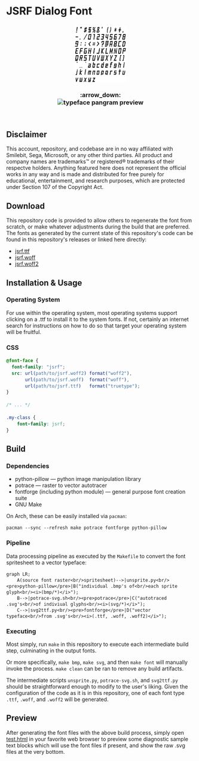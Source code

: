 # JSRF Dialog Font

<div align="center">
<h3>
<span>
<img alt="source font texture" title="source font texture" src="jsrf-alphanumeric.png" height="150px"/>
<br/>
<br/>
<div>:arrow_down:</div>
<img alt="typeface pangram preview" title="typeface pangram preview" src="https://user-images.githubusercontent.com/99629389/154042887-4247e733-753e-49ff-ad5a-79423d2eddbd.png" width="500px">
</span>
</h3>
</div>
<br/>

## Disclaimer
This account, repository, and codebase are in no way affiliated with Smilebit, Sega, Microsoft, or any other third parties. All product and company names are trademarks:tm: or registered&reg; trademarks of their respectve holders. Anything featured here does not represent the official works in any way and is made and distributed for free purely for educational, entertainment, and research purposes, which are protected under Section 107 of the Copyright Act.

## Download

This repository code is provided to allow others to regenerate the font from scratch, or make whatever adjustments during the build that are preferred. The fonts as generated by the current state of this repository's code can be found in this repository's releases or linked here directly:

* [jsrf.ttf](/jsrf-tool/jsrf-dialog-font/releases/latest/download/jsrf.ttf)
* [jsrf.woff](/jsrf-tool/jsrf-dialog-font/releases/latest/download/jsrf.woff)
* [jsrf.woff2](/jsrf-tool/jsrf-dialog-font/releases/latest/download/jsrf.woff2)

## Installation & Usage

### Operating System
For use within the operating system, most operating systems support clicking on a .ttf to install it to the system fonts. If not, certainly an internet search for instructions on how to do so that target your operating system will be fruitful.

### CSS
```css
@font-face {
  font-family: "jsrf";
  src: url(path/to/jsrf.woff2) format("woff2"),
       url(path/to/jsrf.woff)  format("woff"),
       url(path/to/jsrf.ttf)   format("truetype");
}

/* ... */

.my-class {
    font-family: jsrf;
}
```


## Build

### Dependencies
* python-pillow &mdash; python image manipulation library
* potrace &mdash; raster to vector autotracer
* fontforge (including python module) &mdash; general purpose font creation suite 
* GNU Make

On Arch, these can be easily installed via `pacman`:
```
pacman --sync --refresh make potrace fontforge python-pillow
```

### Pipeline

Data processing pipeline as executed by the `Makefile` to convert the font spritesheet to a vector typeface:
```mermaid
graph LR;
    A(source font raster<br/>spritesheet)-->|unsprite.py<br/><pre>python-pillow</pre>|B("individual .bmp's of<br/>each sprite glyph<br/><i>(bmp/*)</i>");
    B-->|potrace-svg.sh<br/><pre>potrace</pre>|C("autotraced .svg's<br/>of indiviual glyphs<br/><i>(svg/*)</i>");
    C-->|svg2ttf.py<br/><pre>fontforge</pre>|D("vector typeface<br/>from .svg's<br/><i>(.ttf, .woff, .woff2)</i>");
```

### Executing

Most simply, run `make` in this repository to execute each intermediate build step, culminating in the output fonts.

Or more specifically, `make bmp`, `make svg`, and then `make font` will manually invoke the process. `make clean` can be ran to remove any build artifacts.

The intermediate scripts `unsprite.py`, `potrace-svg.sh`, and `svg2ttf.py` should be straightforward enough to modify to the user's liking. Given the configuration of the code as it is in this repository, one of each font type `.ttf`, `.woff`, and `.woff2` will be generated.

## Preview

After generating the font files with the above build process, simply open [test.html](test.html) in your favorite web browser to preview some diagnostic sample text blocks which will use the font files if present, and show the raw .svg files at the very bottom.
